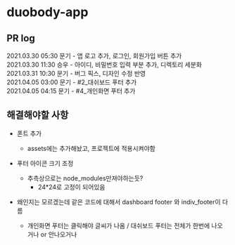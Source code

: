 duobody-app
===========

PR log
------
2021.03.30 05:30 문기 - 앱 로고 추가, 로그인, 회원가입 버튼 추가   
2021.03.30 11:30 승우 - 아이디, 비밀번호 입력 부분 추가, 디렉토리 세분화   
2021.03.31 10:30 문기 - 버그 픽스, 디자인 수정 반영   
2021.04.05 03:00 문기 - #2_대쉬보드 푸터 추가   
2021.04.05 04:15 문기 - #4_개인화면 푸터 추가   

해결해야할 사항
-----------
- 폰트 추가   
    * assets에는 추가해놨고, 프로젝트에 적용시켜야함   

- 푸터 아이콘 크기 조정   
    * 추측상으로는 node_modules만져야하는듯?
        + 24*24로 고정이 되어있음   

- 왜인지는 모르겠는데 같은 코드에 대해서 dashboard footer 와 indiv_footer이 다름   
    * 개인화면 푸터는 클릭해야 글씨가 나옴 / 대쉬보드 푸터는 전체가 한번에 나오거나 or 안나오거나   

